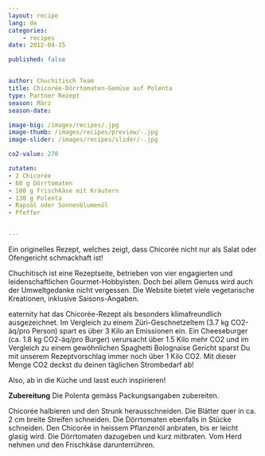 ```yaml
---
layout: recipe
lang: de
categories:
    - recipes
date: 2012-04-15

published: false


author: Chuchitisch Team
title: Chicorée-Dörrtomaten-Gemüse auf Polenta
type: Partner Rezept
season: März
season-date: 

image-big: /images/recipes/.jpg
image-thumb: /images/recipes/preview/-.jpg
image-slider: /images/recipes/slider/-.jpg

co2-value: 270

zutaten:
- 2 Chicorée 
- 60 g Dörrtomaten 
- 100 g Frischkäse mit Kräutern 
- 130 g Polenta 
- Rapsöl oder Sonnenblumenöl
- Pfeffer


---
```

Ein originelles Rezept, welches zeigt, dass Chicorée nicht nur als Salat oder Ofengericht schmackhaft ist!
 
Chuchitisch ist eine Rezeptseite, betrieben von vier engagierten und leidenschaftlichen Gourmet-Hobbyisten. Doch bei allem Genuss wird auch der Umweltgedanke nicht vergessen. Die Website bietet viele vegetarische Kreationen, inklusive Saisons-Angaben.
 
eaternity hat das Chicorée-Rezept als besonders klimafreundlich ausgezeichnet. Im Vergleich zu einem Züri-Geschnetzeltem (3.7 kg CO2-äq/pro Person) spart es über 3 Kilo an Emissionen ein. Ein Cheeseburger (ca. 1.8 kg CO2-äq/pro Burger) verursacht über 1.5 Kilo mehr CO2 und im Vergleich zu einem gewöhnlichen Spaghetti Bolognaise Gericht sparst Du mit unserem Rezeptvorschlag immer noch über 1 Kilo CO2. Mit dieser Menge CO2 deckst du deinen täglichen Strombedarf ab! 
 
Also, ab in die Küche und lasst euch inspirieren!


**Zubereitung**
Die Polenta gemäss Packungsangaben zubereiten. 
 
Chicorée halbieren und den Strunk herausschneiden. Die Blätter quer in ca. 2 cm breite Streifen schneiden. Die Dörrtomaten ebenfalls in Stücke schneiden. Den Chicorée in heissem Pflanzenöl anbraten, bis er leicht glasig wird. Die Dörrtomaten dazugeben und kurz mitbraten. Vom Herd nehmen und den Frischkäse darunterrühren. 
